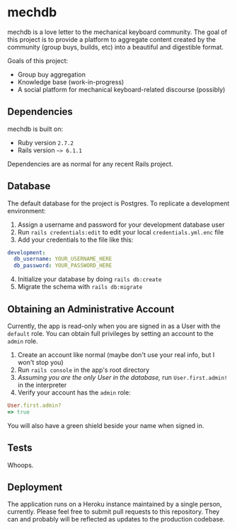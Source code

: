 # mechdb

mechdb is a love letter to the mechanical keyboard community. The goal of this project is to provide a platform to aggregate content created by the community (group buys, builds, etc) into a beautiful and digestible format.

Goals of this project:

* Group buy aggregation
* Knowledge base (work-in-progress)
* A social platform for mechanical keyboard-related discourse (possibly)

## Dependencies

mechdb is built on:

* Ruby version `2.7.2`
* Rails version `~> 6.1.1`

Dependencies are as normal for any recent Rails project.

## Database

The default database for the project is Postgres. To replicate a development environment:

1. Assign a username and password for your development database user
2. Run `rails credentials:edit` to edit your local `credentials.yml.enc` file
3. Add your credentials to the file like this:
```yml
development:
  db_username: YOUR_USERNAME_HERE
  db_password: YOUR_PASSWORD_HERE
```
4. Initialize your database by doing `rails db:create`
5. Migrate the schema with `rails db:migrate`

## Obtaining an Administrative Account

Currently, the app is read-only when you are signed in as a User with the `default` role.
You can obtain full privileges by setting an account to the `admin` role.

1. Create an account like normal (maybe don't use your real info, but I won't stop you)
2. Run `rails console` in the app's root directory
3. *Assuming you are the only User in the database,* run `User.first.admin!` in the interpreter
4. Verify your account has the `admin` role:
```ruby
User.first.admin?
=> true
```

You will also have a green shield beside your name when signed in.

## Tests

Whoops.

## Deployment

The application runs on a Heroku instance maintained by a single person, currently. Please feel free to submit pull requests to this repository. They can and probably will be reflected as updates to the production codebase.